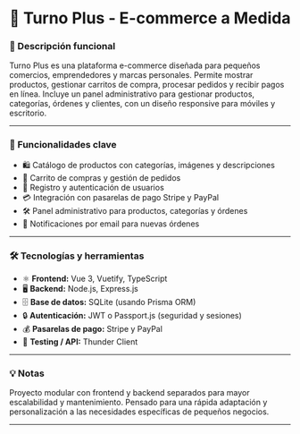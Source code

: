 # 🚀 Turno Plus - E-commerce a Medida

### 📝 Descripción funcional

Turno Plus es una plataforma e-commerce diseñada para pequeños comercios, emprendedores y marcas personales. Permite mostrar productos, gestionar carritos de compra, procesar pedidos y recibir pagos en línea. Incluye un panel administrativo para gestionar productos, categorías, órdenes y clientes, con un diseño responsive para móviles y escritorio.

---

### 🔑 Funcionalidades clave

- 🛍️ Catálogo de productos con categorías, imágenes y descripciones  
- 🛒 Carrito de compras y gestión de pedidos  
- 🔐 Registro y autenticación de usuarios  
- 💳 Integración con pasarelas de pago Stripe y PayPal  
- 🛠️ Panel administrativo para productos, categorías y órdenes  
- 📧 Notificaciones por email para nuevas órdenes  

---

### 🛠️ Tecnologías y herramientas

- ⚛️ **Frontend:** Vue 3, Vuetify, TypeScript  
- 🖥️ **Backend:** Node.js, Express.js  
- 🗄️ **Base de datos:** SQLite (usando Prisma ORM)  
- 🔒 **Autenticación:** JWT o Passport.js (seguridad y sesiones)  
- 💰 **Pasarelas de pago:** Stripe y PayPal  
- 🔧 **Testing / API:** Thunder Client  

---

### 💡 Notas

Proyecto modular con frontend y backend separados para mayor escalabilidad y mantenimiento. Pensado para una rápida adaptación y personalización a las necesidades específicas de pequeños negocios.

---
